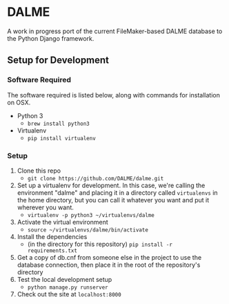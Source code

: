 # DALME

A work in progress port of the current FileMaker-based DALME database to the Python Django framework.

## Setup for Development

### Software Required

The software required is listed below, along with commands for installation on OSX.

- Python 3
  - `brew install python3`
- Virtualenv
  - `pip install virtualenv`

### Setup

1. Clone this repo
    - `git clone https://github.com/DALME/dalme.git`
2. Set up a virtualenv for development. In this case, we're calling the environment "dalme" and placing it in a directory called `virtualenvs` in the home directory, but you can call it whatever you want and put it wherever you want.
    - `virtualenv -p python3 ~/virtualenvs/dalme`
4. Activate the virtual environment
    - `source ~/virtualenvs/dalme/bin/activate`
3. Install the dependencies
    - (in the directory for this repository) `pip install -r requirements.txt`
4. Get a copy of db.cnf from someone else in the project to use the database connection, then place it in the root of the repository's directory
5. Test the local development setup
    - `python manage.py runserver`
6. Check out the site at `localhost:8000`
